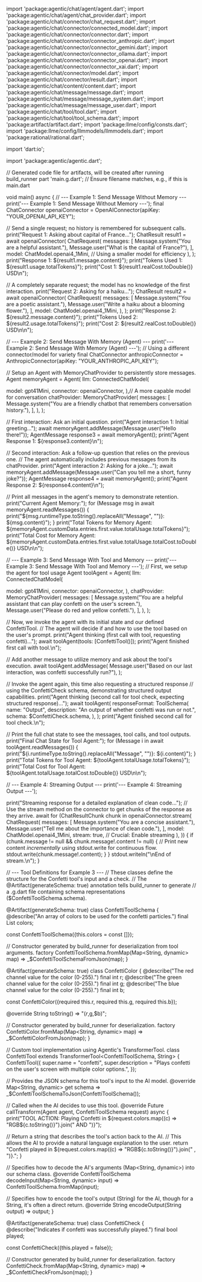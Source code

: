 import 'package:agentic/chat/agent/agent.dart';
import 'package:agentic/chat/agent/chat_provider.dart';
import 'package:agentic/chat/connector/chat_request.dart';
import 'package:agentic/chat/connector/connected_model.dart';
import 'package:agentic/chat/connector/connector.dart';
import 'package:agentic/chat/connector/connector_anthropic.dart';
import 'package:agentic/chat/connector/connector_gemini.dart';
import 'package:agentic/chat/connector/connector_ollama.dart';
import 'package:agentic/chat/connector/connector_openai.dart';
import 'package:agentic/chat/connector/connector_xai.dart';
import 'package:agentic/chat/connector/model.dart';
import 'package:agentic/chat/connector/result.dart';
import 'package:agentic/chat/content/content.dart';
import 'package:agentic/chat/message/message.dart';
import 'package:agentic/chat/message/message_system.dart';
import 'package:agentic/chat/message/message_user.dart';
import 'package:agentic/chat/tool/tool.dart';
import 'package:agentic/chat/tool/tool_schema.dart';
import 'package:artifact/artifact.dart';
import 'package:llme/config/consts.dart';
import 'package:llme/config/llmmodels/llmmodels.dart';
import 'package:rational/rational.dart';

 import 'dart:io';

import 'package:agentic/agentic.dart';

// Generated code file for artifacts, will be created after running build_runner
part 'main.g.dart'; // Ensure filename matches, e.g., if this is main.dart

void main() async {
 // --- Example 1: Send Message Without Memory ---
 print('--- Example 1: Send Message Without Memory ---');
 final ChatConnector openaiConnector = OpenAIConnector(apiKey: "YOUR_OPENAI_API_KEY");

 // Send a single request; no history is remembered for subsequent calls.
 print("Request 1: Asking about capital of France...");
 ChatResult result1 = await openaiConnector(
 ChatRequest(
 messages: [
 Message.system("You are a helpful assistant."),
 Message.user("What is the capital of France?"),
 ],
 model: ChatModel.openai4_1Mini, // Using a smaller model for efficiency
 ),
 );
 print("Response 1: ${result1.message.content}");
 print("Tokens Used 1: ${result1.usage.totalTokens}");
 print("Cost 1: ${result1.realCost.toDouble()} USD\n");

 // A completely separate request; the model has no knowledge of the first interaction.
 print("Request 2: Asking for a haiku...");
 ChatResult result2 = await openaiConnector(
 ChatRequest(
 messages: [
 Message.system("You are a poetic assistant."),
 Message.user("Write a haiku about a blooming flower."),
 ],
 model: ChatModel.openai4_1Mini,
 ),
 );
 print("Response 2: ${result2.message.content}");
 print("Tokens Used 2: ${result2.usage.totalTokens}");
 print("Cost 2: ${result2.realCost.toDouble()} USD\n\n");

 // --- Example 2: Send Message With Memory (Agent) ---
 print('--- Example 2: Send Message With Memory (Agent) ---');
 // Using a different connector/model for variety
 final ChatConnector anthropicConnector = AnthropicConnector(apiKey: "YOUR_ANTHROPIC_API_KEY");

 // Setup an Agent with MemoryChatProvider to persistently store messages.
 Agent memoryAgent = Agent(
 llm: ConnectedChatModel(

 model: gpt41Mini, connector: openaiConnector,
 ),// A more capable model for conversation
 chatProvider: MemoryChatProvider(
 messages: [
 Message.system("You are a friendly chatbot that remembers conversation history."),
 ],
 ),
 );

 // First interaction: Ask an initial question.
 print("Agent interaction 1: Initial greeting...");
 await memoryAgent.addMessage(Message.user("Hello there!"));
 AgentMessage response3 = await memoryAgent();
 print("Agent Response 1: ${response3.content}\n");

 // Second interaction: Ask a follow-up question that relies on the previous one.
 // The agent automatically includes previous messages from its chatProvider.
 print("Agent interaction 2: Asking for a joke...");
 await memoryAgent.addMessage(Message.user("Can you tell me a short, funny joke?"));
 AgentMessage response4 = await memoryAgent();
 print("Agent Response 2: ${response4.content}\n");

 // Print all messages in the agent's memory to demonstrate retention.
 print("Current Agent Memory:");
 for (Message msg in await memoryAgent.readMessages()) {
 print("${msg.runtimeType.toString().replaceAll("Message", "")}: ${msg.content}");
 }
 print("Total Tokens for Memory Agent: ${memoryAgent.customData.entries.first.value.totalUsage.totalTokens}");
 print("Total Cost for Memory Agent: ${memoryAgent.customData.entries.first.value.totalUsage.totalCost.toDouble()} USD\n\n");

 // --- Example 3: Send Message With Tool and Memory ---
 print('--- Example 3: Send Message With Tool and Memory ---');
 // First, we setup the agent for tool usage
 Agent toolAgent = Agent(
 llm: ConnectedChatModel(

 model: gpt41Mini, connector: openaiConnector,
 ),
 chatProvider: MemoryChatProvider(
 messages: [
 Message.system("You are a helpful assistant that can play confetti on the user's screen."),
 Message.user("Please do red and yellow confetti."),
 ],
 ),
 );

 // Now, we invoke the agent with its initial state and our defined ConfettiTool.
 // The agent will decide if and how to use the tool based on the user's prompt.
 print("Agent thinking (first call with tool, requesting confetti)...");
 await toolAgent(tools: [ConfettiTool()]);
 print("Agent finished first call with tool.\n");

 // Add another message to utilize memory and ask about the tool's execution.
 await toolAgent.addMessage(
 Message.user("Based on our last interaction, was confetti successfully run?"),
 );

 // Invoke the agent again, this time also requesting a structured response
 // using the ConfettiCheck schema, demonstrating structured output capabilities.
 print("Agent thinking (second call for tool check, expecting structured response)...");
 await toolAgent(
 responseFormat: ToolSchema(
 name: "Output",
 description: "An output of whether confetti was run or not.",
 schema: $ConfettiCheck.schema,
 ),
 );
 print("Agent finished second call for tool check.\n");

 // Print the full chat state to see the messages, tool calls, and tool outputs.
 print("Final Chat State for Tool Agent:");
 for (Message i in await toolAgent.readMessages()) {
 print("${i.runtimeType.toString().replaceAll("Message", "")}: ${i.content}");
 }
 print("Total Tokens for Tool Agent: ${toolAgent.totalUsage.totalTokens}");
 print("Total Cost for Tool Agent: ${toolAgent.totalUsage.totalCost.toDouble()} USD\n\n");

 // --- Example 4: Streaming Output ---
 print('--- Example 4: Streaming Output ---');

 print("Streaming response for a detailed explanation of clean code...");
 // Use the stream method on the connector to get chunks of the response as they arrive.
 await for (ChatResultChunk chunk in openaiConnector.stream(
 ChatRequest(
 messages: [
 Message.system("You are a concise assistant."),
 Message.user("Tell me about the importance of clean code."),
 ],
 model: ChatModel.openai4_1Mini,
 stream: true, // Crucial: Enable streaming
 ),
 )) {
 if (chunk.message != null && chunk.message!.content != null) {
 // Print new content *incrementally* using stdout.write for continuous flow.
 stdout.write(chunk.message!.content);
 }
 }
 stdout.writeln("\nEnd of stream.\n");
}

// --- Tool Definitions for Example 3 ---
// These classes define the structure for the Confetti tool's input and a check.
// The @Artifact(generateSchema: true) annotation tells build_runner to generate
// a .g.dart file containing schema representations ($ConfettiToolSchema.schema).

@Artifact(generateSchema: true)
class ConfettiToolSchema {
 @describe("An array of colors to be used for the confetti particles.")
 final List<ConfettiColor> colors;

 const ConfettiToolSchema({this.colors = const []});

 // Constructor generated by build_runner for deserialization from tool arguments.
 factory ConfettiToolSchema.fromMap(Map<String, dynamic> map) =>
 _$ConfettiToolSchemaFromJson(map);
}

@Artifact(generateSchema: true)
class ConfettiColor {
 @describe("The red channel value for the color (0-255).")
 final int r;
 @describe("The green channel value for the color (0-255).")
 final int g;
 @describe("The blue channel value for the color (0-255).")
 final int b;

 const ConfettiColor({required this.r, required this.g, required this.b});

 @override
 String toString() => "($r,$g,$b)";

 // Constructor generated by build_runner for deserialization.
 factory ConfettiColor.fromMap(Map<String, dynamic> map) =>
 _$ConfettiColorFromJson(map);
}

// Custom tool implementation using Agentic's TransformerTool.
class ConfettiTool extends TransformerTool<ConfettiToolSchema, String> {
 ConfettiTool({
 super.name = "confetti",
 super.description = "Plays confetti on the user's screen with multiple color options.",
 });

 // Provides the JSON schema for this tool's input to the AI model.
 @override
 Map<String, dynamic> get schema => _$ConfettiToolSchemaToJson(ConfettiToolSchema());

 // Called when the AI decides to use this tool.
 @override
 Future<String> callTransform(Agent agent, ConfettiToolSchema request) async {
 print("TOOL ACTION: Playing Confetti in ${request.colors.map((c) => "RGB${c.toString()}").join(" AND ")}");

 // Return a string that describes the tool's action back to the AI.
 // This allows the AI to provide a natural language explanation to the user.
 return "Confetti played in ${request.colors.map((c) => "RGB${c.toString()}").join(" , ")}.";
 }

 // Specifies how to decode the AI's arguments (Map<String, dynamic>) into our schema class.
 @override
 ConfettiToolSchema decodeInput(Map<String, dynamic> input) =>
 ConfettiToolSchema.fromMap(input);

 // Specifies how to encode the tool's output (String) for the AI, though for a String, it's often a direct return.
 @override
 String encodeOutput(String output) => output;
}

@Artifact(generateSchema: true)
class ConfettiCheck {
 @describe("Indicates if confetti was successfully played.")
 final bool played;

 const ConfettiCheck({this.played = false});

 // Constructor generated by build_runner for deserialization.
 factory ConfettiCheck.fromMap(Map<String, dynamic> map) =>
 _$ConfettiCheckFromJson(map);
}
